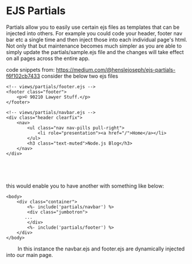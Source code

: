 # EJS Partials

Partials allow you to easily use certain ejs files as templates that can be injected into others. For example you could code your header, footer nav bar etc a single time and then inject those into each individual page's html. Not only that but maintenance becomes much simpler as you are able to simply update the partials/sample.ejs file and the changes will take effect on all pages across the entire app.

code snippets from: https://medium.com/@henslejoseph/ejs-partials-f6f102cb7433
consider the below two ejs files
```
<!-- views/partials/footer.ejs -->
<footer class="footer">
    <p>© 90210 Lawyer Stuff.</p>
</footer>
```

```
<!-- views/partials/navbar.ejs -->
<div class="header clearfix">
    <nav>
        <ul class="nav nav-pills pull-right">
            <li role="presentation"><a href="/">Home</a></li>
        </ul>
        <h3 class="text-muted">Node.js Blog</h3>
    </nav>
</div>
```
    
-----

this would enable you to have another with something like below:
```    
<body>
    <div class="container">
        <%- include('partials/navbar') %>
        <div class="jumbotron">
       ...
        </div>
        <%- include('partials/footer') %>
    </div>
</body>
 ```
    
    In this instance the navbar.ejs and footer.ejs are dynamically injected into our main page.
